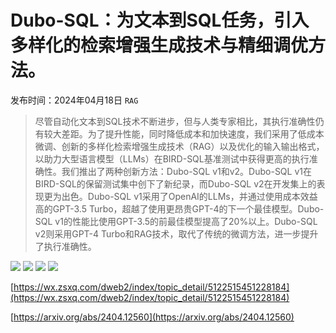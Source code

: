 # Dubo-SQL：为文本到SQL任务，引入多样化的检索增强生成技术与精细调优方法。
发布时间：2024年04月18日
`RAG`
> 尽管自动化文本到SQL技术不断进步，但与人类专家相比，其执行准确性仍有较大差距。为了提升性能，同时降低成本和加快速度，我们采用了低成本微调、创新的多样化检索增强生成技术（RAG）以及优化的输入输出格式，以助力大型语言模型（LLMs）在BIRD-SQL基准测试中获得更高的执行准确性。我们推出了两种创新方法：Dubo-SQL v1和v2。Dubo-SQL v1在BIRD-SQL的保留测试集中创下了新纪录，而Dubo-SQL v2在开发集上的表现更为出色。Dubo-SQL v1采用了OpenAI的LLMs，并通过使用成本效益高的GPT-3.5 Turbo，超越了使用更昂贵GPT-4的下一个最佳模型。Dubo-SQL v1的性能比使用GPT-3.5的前最佳模型提高了20%以上。Dubo-SQL v2则采用GPT-4 Turbo和RAG技术，取代了传统的微调方法，进一步提升了执行准确性。

![](https://raw.githubusercontent.com/HuggingAGI/HuggingArxiv/main/paper_images/2404.12560/dubov1.png)
![](https://raw.githubusercontent.com/HuggingAGI/HuggingArxiv/main/paper_images/2404.12560/dubov2.png)
![](https://raw.githubusercontent.com/HuggingAGI/HuggingArxiv/main/paper_images/2404.12560/examplesvaccuracy.png)
![](https://raw.githubusercontent.com/HuggingAGI/HuggingArxiv/main/paper_images/2404.12560/tempvaccuracy.png)

[https://wx.zsxq.com/dweb2/index/topic_detail/5122515451228184](https://wx.zsxq.com/dweb2/index/topic_detail/5122515451228184)

[https://arxiv.org/abs/2404.12560](https://arxiv.org/abs/2404.12560)